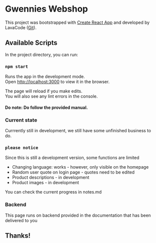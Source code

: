 # Gwennies Webshop

This project was bootstrapped with [Create React App](https://github.com/facebook/create-react-app) and developed by LavaCode ([Git](https://github.com/LavaCode)).

## Available Scripts

In the project directory, you can run:

### `npm start`

Runs the app in the development mode.\
Open [http://localhost:3000](http://localhost:3000) to view it in the browser.

The page will reload if you make edits.\
You will also see any lint errors in the console.

#### Do note: Do follow the provided manual. 

### Current state

Currrently still in development, we still have some unfinished business to do. 

### `please notice`

Since this is still a development version, some functions are limited
 - Changing language: works - however, only visible on the homepage
 - Random user quote on login page - quotes need to be edited
 - Product descriptions - in development
 - Product images - in development

 You can check the current progress in notes.md

### Backend

This page runs on backend provided in the documentation that has been delivered to you


## Thanks!